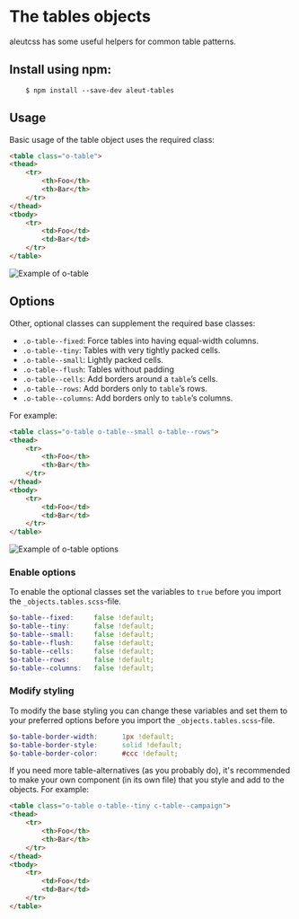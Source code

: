 # The tables objects

aleutcss has some useful helpers for common table patterns.

## Install using npm:

```ssh
    $ npm install --save-dev aleut-tables
```

## Usage

Basic usage of the table object uses the required class:

```html
<table class="o-table">
<thead>
	<tr>
		<th>Foo</th>
		<th>Bar</th>
	</tr>
</thead>
<tbody>
	<tr>
		<td>Foo</td>
		<td>Bar</td>
	</tr>
</table>
```

![Example of o-table](https://github.com/aleutcss/Aleut/tree/gh-pages/public/img/o-table.png)

## Options

Other, optional classes can supplement the required base classes:

* `.o-table--fixed`: Force tables into having equal-width columns.
* `.o-table--tiny`: Tables with very tightly packed cells.
* `.o-table--small`: Lightly packed cells.
* `.o-table--flush`: Tables without padding
* `.o-table--cells`: Add borders around a `table`’s cells.
* `.o-table--rows`: Add borders only to `table`’s rows.
* `.o-table--columns`: Add borders only to `table`’s columns.


For example:

```html
<table class="o-table o-table--small o-table--rows">
<thead>
	<tr>
		<th>Foo</th>
		<th>Bar</th>
	</tr>
</thead>
<tbody>
	<tr>
		<td>Foo</td>
		<td>Bar</td>
	</tr>
</table>
```

![Example of o-table options](https://github.com/aleutcss/Aleut/tree/gh-pages/public/img/o-table-options.png)

### Enable options
To enable the optional classes set the variables to `true` before you import
the `_objects.tables.scss`-file.

```scss
$o-table--fixed:     false !default;
$o-table--tiny:      false !default;
$o-table--small:     false !default;
$o-table--flush:     false !default;
$o-table--cells:     false !default;
$o-table--rows:      false !default;
$o-table--columns:   false !default;
```

### Modify styling
To modify the base styling you can change these variables and set them to your preferred options before you import the `_objects.tables.scss`-file.

```scss
$o-table-border-width:      1px !default;
$o-table-border-style:      solid !default;
$o-table-border-color:      #ccc !default;
```

If you need more table-alternatives (as you probably do), it's recommended to make your own component (in its own file) that you style and add to the objects.
For example:

```html
<table class="o-table o-table--tiny c-table--campaign">
<thead>
	<tr>
		<th>Foo</th>
		<th>Bar</th>
	</tr>
</thead>
<tbody>
	<tr>
		<td>Foo</td>
		<td>Bar</td>
	</tr>
</table>
```
